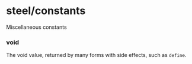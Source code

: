 # steel/constants
Miscellaneous constants
### **void**
The void value, returned by many forms with side effects, such as `define`.
